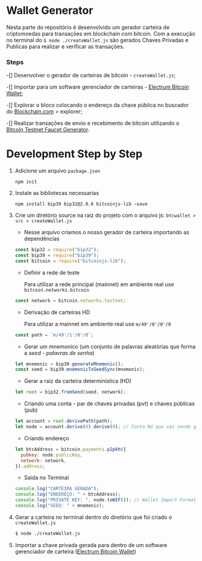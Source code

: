 # Wallet Generator

Nesta parte do repositório é desenvolvido um gerador carteira de criptomoedas para transações em blockchain com bitcoin.
Com a execução no terminal do `$ node ./createWallet.js` são gerados Chaves Privadas e Publicas para realizar e verificar as transações.

### Steps

-[] Desenvolver o gerador de carteiras de bitcoin - `createWallet.js`;

-[] Importar para um software gerenciador de carteiras - [Electrum Bitcoin Wallet](https://electrum.org/);

-[] Explorar o bloco colocando o endereço da chave pública no buscador do [Blockchain.com](https://www.blockchain.com/pt/explorer) > explorer;

-[] Realizar transações de envio e recebimento de bitcoin utilizando o [Bitcoin Testnet Faucet Generator](https://bitcoinfaucet.uo1.net/).

# Development Step by Step

1. Adicione um arquivo `package.json`
   ```
   npm init
   ```
2. Instale as bibliotecas necessarias
   ```
   npm install bip39 bip32@2.0.6 bitcoinjs-lib —save
   ```
3. Crie um diretório source na raiz do projeto com o arquivo js: `btcwallet > src > createWallet.js`

   - Nesse arquivo criamos o nosso gerador de carteira importando as dependências

   ```js
   const bip32 = require("bip32");
   const bip39 = require("bip39");
   const bitcoin = require("bitcoinjs-lib");
   ```

   - Definir a rede de teste

     Para utilizar a rede principal (mainnet) em ambiente real use `bitcoin.networks.bitcoin`

   ```js
   const network = bitcoin.networks.testnet;
   ```

   - Derivação de carteiras HD

     Para utilizar a mainnet em ambiente real use `m/49'/0'/0'/0`

   ```js
   const path = `m/49'/1'/0'/0`;
   ```

   - Gerar um mnemonico (um conjunto de palavras aleatórias que forma a _seed - palavras de senha_)

   ```js
   let mnemonic = bip39.generateMnemonic();
   const seed = bip39.mnemonicToSeedSync(mnemonic);
   ```

   - Gerar a raiz da carteira determinística (HD)

   ```js
   let root = bip32.fromSeed(seed, network);
   ```

   - Criando uma conta - par de chaves privadas (pvt) e chaves públicas (pub)

   ```js
   let account = root.derivePath(path);
   let node = account.derive(0).derive(0); // Conta Nó que vai sendo gerado a partir da raiz
   ```

   - Criando endereço

   ```js
   let btcAddress = bitcoin.payments.p2pkh({
     pubkey: node.publicKey,
     network: network,
   }).address;
   ```

   - Saida no Terminal

   ```js
   console.log("CARTEIRA GERADA");
   console.log("ENDEREÇO: " + btcAddress);
   console.log("PRIVATE KEY: ", node.toWIF()); // Wallet Import Format - Importa a PK para que seja utilizada em um software de gerenciamento de carteiras, nesse caso vamos utilizar o Electrum
   console.log("SEED: " + mnemonic);
   ```

4. Gerar a carteira no terminal dentro do diretório que foi criado o `createWallet.js`

   ```bash
   $ node ./createWallet.js
   ```

5. Importar a chave privada gerada para dentro de um software gerenciador de carteira ([Electrum Bitcoin Wallet](https://electrum.org/))
